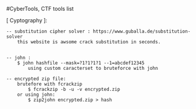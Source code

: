 #CyberTools, CTF tools list



[ Cyptography ]:
	
	-- substitution cipher solver : https://www.guballa.de/substitution-solver
		this website is awsome crack substitution in seconds.
    

    -- john :
        $ john hashfile --mask=?1?1?1?1 --1=abcdef12345
            using custom caracterset to bruteforce with john

    -- encrypted zip file:
        brutefore with fcrackzip
            $ fcrackzip -b -u -v encrypted.zip
        or using john:
            $ zip2john encrypted.zip > hash
 
